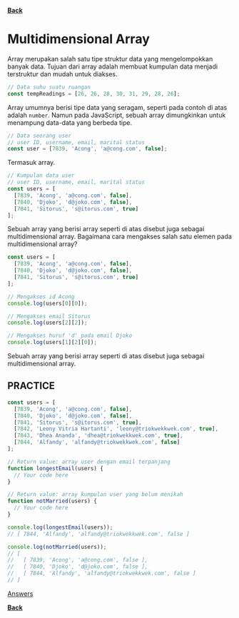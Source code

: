 [**Back**](./es6-variables-nested-party-process-argv-arrow-function.md)

# Multidimensional Array

Array merupakan salah satu tipe struktur data yang mengelompokkan banyak data. Tujuan dari array adalah membuat kumpulan data menjadi terstruktur dan mudah untuk diakses.

```javascript
// Data suhu suatu ruangan
const tempReadings = [26, 26, 28, 30, 31, 29, 28, 26];
```

Array umumnya berisi tipe data yang seragam, seperti pada contoh di atas adalah `number`. Namun pada JavaScript, sebuah array dimungkinkan untuk menampung data-data yang berbeda tipe.

```javascript
// Data seorang user
// user ID, username, email, marital status
const user = [7839, 'Acong', 'a@cong.com', false];
```

Termasuk array.

```javascript
// Kumpulan data user
// user ID, username, email, marital status
const users = [
  [7839, 'Acong', 'a@cong.com', false],
  [7840, 'Djoko', 'd@joko.com', false],
  [7841, 'Sitorus', 's@itorus.com', true]
];
```

Sebuah array yang berisi array seperti di atas disebut juga sebagai multidimensional array. Bagaimana cara mengakses salah satu elemen pada multidimensional array?

```javascript
const users = [
  [7839, 'Acong', 'a@cong.com', false],
  [7840, 'Djoko', 'd@joko.com', false],
  [7841, 'Sitorus', 's@itorus.com', true]
];

// Mengakses id Acong
console.log(users[0][0]);

// Mengakses email Sitorus
console.log(users[2][2]);

// Mengakses huruf 'd' pada email Djoko
console.log(users[1][2][0]);
```

Sebuah array yang berisi array seperti di atas disebut juga sebagai multidimensional array.

## PRACTICE

```javascript
const users = [
  [7839, 'Acong', 'a@cong.com', false],
  [7840, 'Djoko', 'd@joko.com', false],
  [7841, 'Sitorus', 's@itorus.com', true],
  [7842, 'Leony Vitria Hartanti', 'leony@triokwekkwek.com', true],
  [7843, 'Dhea Ananda', 'dhea@triokwekkwek.com', true],
  [7844, 'Alfandy', 'alfandy@triokwekkwek.com', false]
];

// Return value: array user dengan email terpanjang
function longestEmail(users) {
  // Your code here
}

// Return value: array kumpulan user yang belum menikah
function notMarried(users) {
  // Your code here
}

console.log(longestEmail(users));
// [ 7844, 'Alfandy', 'alfandy@triokwekkwek.com', false ]

console.log(notMarried(users));
// [
//   [ 7839, 'Acong', 'a@cong.com', false ],
//   [ 7840, 'Djoko', 'd@joko.com', false ],
//   [ 7844, 'Alfandy', 'alfandy@triokwekkwek.com', false ]
// ]
```

[Answers](./multidimensional-array-answered.md)

[**Back**](./es6-variables-nested-party-process-argv-arrow-function.md)